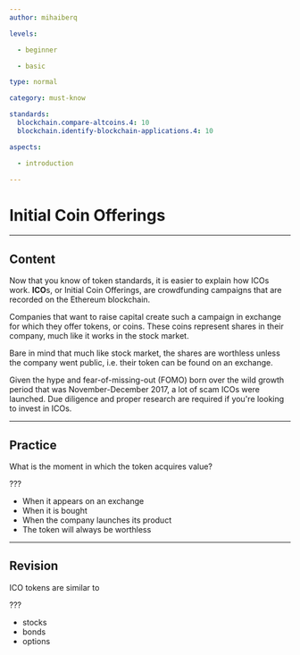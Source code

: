 ```yaml
---
author: mihaiberq

levels:

  - beginner

  - basic

type: normal

category: must-know

standards:
  blockchain.compare-altcoins.4: 10
  blockchain.identify-blockchain-applications.4: 10

aspects:

  - introduction

---
```

# Initial Coin Offerings

---
## Content

Now that you know of token standards, it is easier to explain how ICOs work. **ICO**s, or Initial Coin Offerings, are crowdfunding campaigns that are recorded on the Ethereum blockchain.

Companies that want to raise capital create such a campaign in exchange for which they offer tokens, or coins. These coins represent shares in their company, much like it works in the stock market.

Bare in mind that much like stock market, the shares are worthless unless the company went public, i.e. their token can be found on an exchange.

Given the hype and fear-of-missing-out (FOMO) born over the wild growth period that was November-December 2017, a lot of scam ICOs were launched. Due diligence and proper research are required if you're looking to invest in ICOs.

---
## Practice

What is the moment in which the token acquires value?

???

* When it appears on an exchange
* When it is bought
* When the company launches its product
* The token will always be worthless

---
## Revision

ICO tokens are similar to 

???

* stocks
* bonds
* options